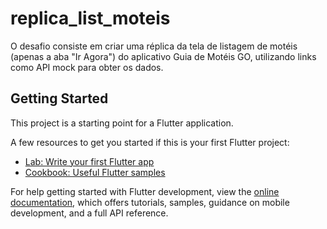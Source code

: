 # replica_list_moteis

O desafio consiste em criar uma réplica da tela de listagem de motéis (apenas a aba "Ir Agora") do aplicativo Guia de Motéis GO, utilizando links como API mock para obter os dados.

## Getting Started

This project is a starting point for a Flutter application.

A few resources to get you started if this is your first Flutter project:

- [Lab: Write your first Flutter app](https://docs.flutter.dev/get-started/codelab)
- [Cookbook: Useful Flutter samples](https://docs.flutter.dev/cookbook)

For help getting started with Flutter development, view the
[online documentation](https://docs.flutter.dev/), which offers tutorials,
samples, guidance on mobile development, and a full API reference.
